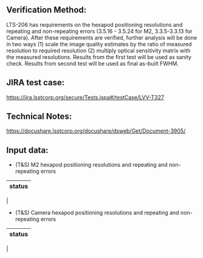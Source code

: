 Verification Method:
---
LTS-206 has requirements on the hexapod positioning resolutions and repeating and non-repeating errors (3.5.16 - 3.5.24 for M2, 3.3.5-3.3.13 for Camera).
After these requirements are verified, further analysis will be done in two ways (1) scale the image quality estimates by the ratio of measured resolution to required resolution (2) multiply optical sensitivity matrix with the measured resolutions. Results from the first test will be used as sanity check. Results from second test will be used as final as-built FWHM.

JIRA test case:
---
https://jira.lsstcorp.org/secure/Tests.jspa#/testCase/LVV-T327

Technical Notes:
---
https://docushare.lsstcorp.org/docushare/dsweb/Get/Document-3905/

Input data:
---
* (T&S) M2 hexapod positioning resolutions and repeating and non-repeating errors

status |
-|
|

* (T&S) Camera hexapod positioning resolutions and repeating and non-repeating errors

status |
-|
|

